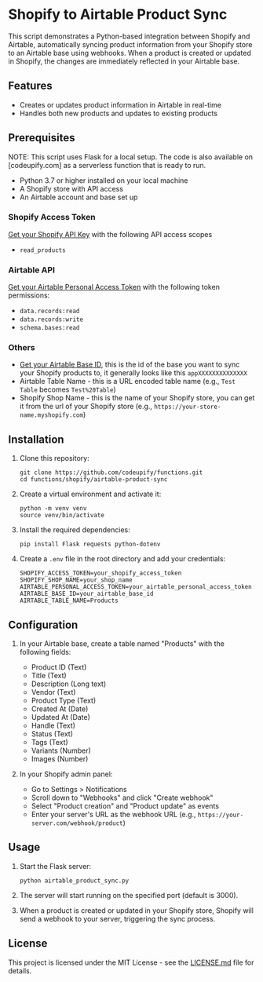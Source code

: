 # Shopify to Airtable Product Sync

This script demonstrates a Python-based integration between Shopify and Airtable, automatically syncing product
information from your Shopify store to an Airtable base using webhooks. When a product is created or updated in Shopify,
the changes are immediately reflected in your Airtable base.

## Features

- Creates or updates product information in Airtable in real-time
- Handles both new products and updates to existing products

## Prerequisites

NOTE: This script uses Flask for a local setup. The code is also available on [codeupify.com] as a serverless function
that is ready to run.

- Python 3.7 or higher installed on your local machine
- A Shopify store with API access
- An Airtable account and base set up

### Shopify Access Token

[Get your Shopify API Key](https://codeupify.com/blog/how-to-get-a-shopify-api-key) with the following API access scopes

- `read_products`

### Airtable API

[Get your Airtable Personal Access Token](https://codeupify.com/blog/get-an-airtable-personal-access-token) with the
following token permissions:

- `data.records:read`
- `data.records:write`
- `schema.bases:read`

### Others

- [Get your Airtable Base ID](https://codeupify.com/blog/how-to-get-airtable-base-id), this is the id of the base you
  want to
  sync your Shopify products to, it generally looks like this `appXXXXXXXXXXXXXX`
- Airtable Table Name - this is a URL encoded table name (e.g., `Test Table` becomes `Test%20Table`)
- Shopify Shop Name - this is the name of your Shopify store, you can get it from the url of your Shopify store (e.g.,
  `https://your-store-name.myshopify.com`)

## Installation

1. Clone this repository:
   ```
   git clone https://github.com/codeupify/functions.git
   cd functions/shopify/airtable-product-sync
   ```

2. Create a virtual environment and activate it:
   ```
   python -m venv venv
   source venv/bin/activate
   ```

3. Install the required dependencies:
   ```
   pip install Flask requests python-dotenv
   ```

4. Create a `.env` file in the root directory and add your credentials:
   ```
   SHOPIFY_ACCESS_TOKEN=your_shopify_access_token
   SHOPIFY_SHOP_NAME=your_shop_name
   AIRTABLE_PERSONAL_ACCESS_TOKEN=your_airtable_personal_access_token
   AIRTABLE_BASE_ID=your_airtable_base_id
   AIRTABLE_TABLE_NAME=Products
   ```

## Configuration

1. In your Airtable base, create a table named "Products" with the following fields:
    - Product ID (Text)
    - Title (Text)
    - Description (Long text)
    - Vendor (Text)
    - Product Type (Text)
    - Created At (Date)
    - Updated At (Date)
    - Handle (Text)
    - Status (Text)
    - Tags (Text)
    - Variants (Number)
    - Images (Number)

2. In your Shopify admin panel:
    - Go to Settings > Notifications
    - Scroll down to "Webhooks" and click "Create webhook"
    - Select "Product creation" and "Product update" as events
    - Enter your server's URL as the webhook URL (e.g., `https://your-server.com/webhook/product`)

## Usage

1. Start the Flask server:
   ```
   python airtable_product_sync.py
   ```

2. The server will start running on the specified port (default is 3000).

3. When a product is created or updated in your Shopify store, Shopify will send a webhook to your server, triggering
   the sync process.

## License

This project is licensed under the MIT License - see the [LICENSE.md](LICENSE.md) file for details.